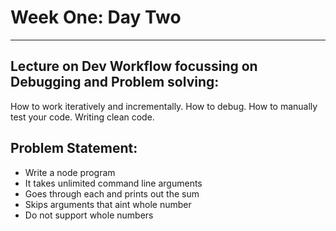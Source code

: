 # Week One: Day Two
--------------------

## Lecture on Dev Workflow focussing on Debugging and Problem solving:
How to work iteratively and incrementally. How to debug. How to manually test your code. Writing clean code.

## Problem Statement:
* Write a node program
* It takes unlimited command line arguments
* Goes through each and prints out the sum
* Skips arguments that aint whole number
* Do not support whole numbers